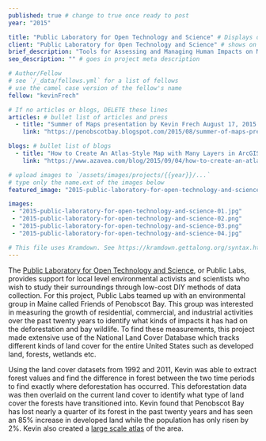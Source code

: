 ```yaml
---
published: true # change to true once ready to post
year: "2015"

title: "Public Laboratory for Open Technology and Science" # Displays on the project post page
client: "Public Laboratory for Open Technology and Science" # shows on the project card
brief_description: "Tools for Assessing and Managing Human Impacts on Maine’s Harbors" # shows on the project card
seo_description: "" # goes in project meta description

# Author/Fellow
# see `/_data/fellows.yml` for a list of fellows
# use the camel case version of the fellow's name
fellow: "kevinFrech"

# If no articles or blogs, DELETE these lines
articles: # bullet list of articles and press
  - title: "Summer of Maps presentation by Kevin Frech August 17, 2015 for Friends of Penobscot Bay & Public Laboratory, Penobscot Bay Blog, August 18th, 2015"
    link: "https://penobscotbay.blogspot.com/2015/08/summer-of-maps-presentation-by-kevin.html"

blogs: # bullet list of blogs
  - title: "How to Create An Atlas-Style Map with Many Layers in ArcGIS"
    link: "https://www.azavea.com/blog/2015/09/04/how-to-create-an-atlas-style-map-with-many-layers-in-arcgis/"

# upload images to `/assets/images/projects/{{year}}/...`
# type only the name.ext of the images below
featured_image: "2015-public-laboratory-for-open-technology-and-science-featured.jpg"

images:
 - "2015-public-laboratory-for-open-technology-and-science-01.jpg"
 - "2015-public-laboratory-for-open-technology-and-science-02.png"
 - "2015-public-laboratory-for-open-technology-and-science-03.png"
 - "2015-public-laboratory-for-open-technology-and-science-04.jpg"

# This file uses Kramdown. See https://kramdown.gettalong.org/syntax.html for syntax
---
```

The [Public Laboratory for Open Technology and Science](https://publiclab.org/), or Public Labs, provides support for local level environmental activists and scientists who wish to study their surroundings through low-cost DIY methods of data collection. For this project, Public Labs teamed up with an environmental group in Maine called  Friends of Penobscot Bay. This group was interested in measuring the growth of residential, commercial, and industrial activities over the past twenty years to identify what kinds of impacts it has had on the deforestation and bay wildlife. To find these measurements, this project made extensive use of the National Land Cover Database which tracks different kinds of land cover for the entire United States such as developed land, forests, wetlands etc.

Using the land cover datasets from 1992 and 2011, Kevin was able to extract forest values and find the difference in forest between the two time periods to find exactly where deforestation has occurred. This deforestation data was then overlaid on the current land cover to identify what type of land cover the forests have transitioned into. Kevin found that Penobscot Bay has lost nearly a quarter of its forest in the past twenty years and has seen an 85% increase in developed land while the population has only risen by 2%. Kevin also created a [large scale atlas](https://s3.amazonaws.com/s3.azavea.com/images/atlas/PBay_RefMapLandCover.jpg) of the area.
